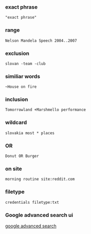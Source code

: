 
### exact phrase 
```
"exact phrase"
```

### range
```
Nelson Mandela Speech 2004..2007
```

### exclusion
```
slovan -team -club
```
  
### similiar words
``` 
~House on fire
```
  
### inclusion
```
Tomorrowland +Marshmello performance
```
  
### wildcard
```
slovakia most * places
```
  
### OR
```
Donut OR Burger
```

### on site 
```
morning routine site:reddit.com
```
  
### filetype
```
credentials filetype:txt
```
  
### Google advanced search ui
[google advanced search](https://www.google.com/advanced_search)

